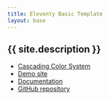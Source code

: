 ```yaml
---
title: Eleventy Basic Template
layout: base
---
```

## {{ site.description }}

- [Cascading Color System](https://www.oddbird.net/cascading-colors/)
- [Demo site](https://cascading-colors.netlify.app/)
- [Documentation](https://www.oddbird.net/cascading-colors/docs/)
- [GitHub repository](https://github.com/oddbird/cascading-color-system)